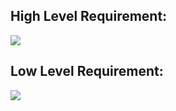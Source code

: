## High Level Requirement:
![](https://github.com/gauri2323/M1_Application_Restaurant_Billing_System/blob/main/6_ImagesAndVideos/HLR.png?raw=true)

## Low Level Requirement:
![](https://github.com/gauri2323/M1_Application_Restaurant_Billing_System/blob/main/6_ImagesAndVideos/LLR.png?raw=true)
